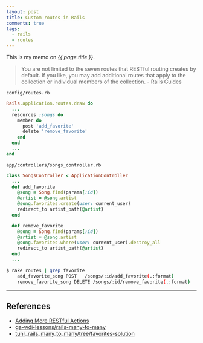 ```yaml
---
layout: post
title: Custom routes in Rails
comments: true
tags:
  - rails
  - routes
---
```


This is my memo on _{{ page.title }}_.

> You are not limited to the seven routes that RESTful routing creates by default. If you like, you may add additional routes that apply to the collection or individual members of the collection. - Rails Guides

`config/routes.rb`

```rb
Rails.application.routes.draw do
  ...
  resources :songs do
    member do
      post 'add_favorite'
      delete 'remove_favorite'
    end
  end
  ...
end
```

`app/controllers/songs_controller.rb`

```rb
class SongsController < ApplicationController
  ...
  def add_favorite
    @song = Song.find(params[:id])
    @artist = @song.artist
    @song.favorites.create(user: current_user)
    redirect_to artist_path(@artist)
  end

  def remove_favorite
    @song = Song.find(params[:id])
    @artist = @song.artist
    @song.favorites.where(user: current_user).destroy_all
    redirect_to artist_path(@artist)
  end
  ...
```

```bash
$ rake routes | grep favorite
    add_favorite_song POST   /songs/:id/add_favorite(.:format)             songs#add_favorite
    remove_favorite_song DELETE /songs/:id/remove_favorite(.:format)          songs#remove_favorite
```

---

## References

- [Adding More RESTful Actions](http://guides.rubyonrails.org/routing.html#adding-more-restful-actions)
- [ga-wdi-lessons/rails-many-to-many](https://github.com/ga-wdi-lessons/rails-many-to-many)
- [tunr_rails_many_to_many/tree/favorites-solution](https://github.com/ga-wdi-exercises/tunr_rails_many_to_many/tree/favorites-solution)
